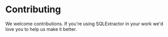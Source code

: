 
# Contributing

We welcome contributions. If you're using SQLExtractor in your work we'd love you to help us make it better.
